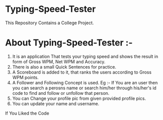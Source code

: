 # Typing-Speed-Tester

  This Repository Contains a College Project.
  
# About Typing-Speed-Tester :-

  1) It is an application That tests your typing speed and shows the result in form of Gross WPM, Net WPM and Accuracy.
  2) There is also a small Quick Sentences for practice.
  3) A Scoreboard is added to it, that ranks the users according to Gross WPM points.
  4) A Follower and Following Concept is used. Eg :- If You are an user then you can search a perosns name or search him/her through his/her's id code to find and follow or unfollow that person.
  5) You can Change your profile pic from given provided profile pics.
  6) You can update your name and username.
  
If You Liked the Code 
